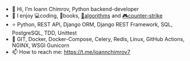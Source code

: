 - 👋 Hi, I’m Ioann Chimrov, Python backend-developer
- 💜 I enjoy 💻coding, 📕books, <a href="https://leetcode.com/ioann7/">🧠algorithms</a> and <a href="https://www.faceit.com/ru/players/chakchakk/">🎮counter-strike</a>
- ⭐️ Python, REST API, Django ORM, Django REST Framework, SQL, PostgreSQL, TDD, Unittest
- 🐳 GIT, Docker, Docker-Compose, Celery, Redis, Linux, GitHub Actions, NGINX, WSGI Gunicorn
- 📫 How to reach me: https://t.me/ioannchimrov7

<!--
**ioann7/ioann7** is a ✨ _special_ ✨ repository because its `README.md` (this file) appears on your GitHub profile.

Here are some ideas to get you started:

- 🔭 I’m currently working on ...
- 🌱 I’m currently learning ...
- 👯 I’m looking to collaborate on ...
- 🤔 I’m looking for help with ...
- 💬 Ask me about ...
- 📫 How to reach me: ...
- 😄 Pronouns: ...
- ⚡ Fun fact: ...
-->
